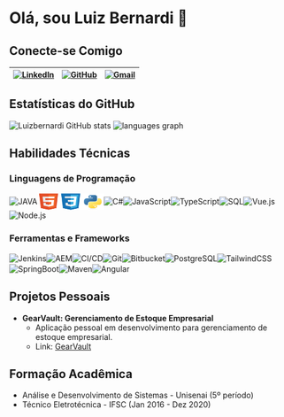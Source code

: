 # Olá, sou Luiz Bernardi 👋

## Conecte-se Comigo
| [![LinkedIn](https://img.shields.io/badge/LinkedIn-0077B5?style=for-the-badge&logo=linkedin&logoColor=white)](https://www.linkedin.com/in/luiz-bernardi-39038a281/) | [![GitHub](https://img.shields.io/badge/GitHub-100000?style=for-the-badge&logo=github&logoColor=white)](https://github.com/Luizbernardi) | [![Gmail](https://img.shields.io/badge/Gmail-D14836?style=for-the-badge&logo=gmail&logoColor=white)](mailto:luizbernardi1109@gmail.com) |
|---|---|---|

## Estatísticas do GitHub
![Luizbernardi GitHub stats](https://github-readme-stats.vercel.app/api?username=Luizbernardi&show_icons=true&theme=gotham)
<img src="https://github-readme-stats.vercel.app/api/top-langs?username=Luizbernardi&locale=en&hide_title=false&layout=compact&card_width=320&langs_count=5&theme=dracula&hide_border=false" height="150" alt="languages graph"  />

## Habilidades Técnicas
### Linguagens de Programação
<img align="center" alt="JAVA" height="30" width="40" src="https://img.shields.io/badge/Java-ED8B00?style=for-the-badge&logo=openjdk&logoColor=white"><img align="center" alt="HTML" height="30" width="40" src="https://raw.githubusercontent.com/devicons/devicon/master/icons/html5/html5-original.svg"><img align="center" alt="CSS" height="30" width="40" src="https://raw.githubusercontent.com/devicons/devicon/master/icons/css3/css3-original.svg"><img align="center" alt="Python" height="30" width="40" src="https://raw.githubusercontent.com/devicons/devicon/master/icons/python/python-original.svg"><img align="center" alt="C#" height="30" width="40" src="https://img.shields.io/badge/C%23-239120?style=for-the-badge&logo=c-sharp&logoColor=white"><img align="center" alt="JavaScript" height="30" width="40" src="https://img.shields.io/badge/JavaScript-F7DF1E?style=for-the-badge&logo=javascript&logoColor=black"><img align="center" alt="TypeScript" height="30" width="40" src="https://img.shields.io/badge/TypeScript-007ACC?style=for-the-badge&logo=typescript&logoColor=white"><img align="center" alt="SQL" height="30" width="40" src="https://img.shields.io/badge/SQL-000000?style=for-the-badge&logo=mysql&logoColor=white"><img align="center" alt="Vue.js" height="30" width="40" src="https://img.shields.io/badge/Vue.js-4FC08D?style=for-the-badge&logo=vuedotjs&logoColor=white"><img align="center" alt="Node.js" height="30" width="40" src="https://img.shields.io/badge/Node.js-43853D?style=for-the-badge&logo=node.js&logoColor=white">

### Ferramentas e Frameworks
<img align="center" alt="Jenkins" height="30" width="40" src="https://img.shields.io/badge/Jenkins-2C5263?style=for-the-badge&logo=jenkins&logoColor=white"><img align="center" alt="AEM" height="30" width="40" src="https://img.shields.io/badge/Adobe%20Experience%20Manager-FF0000?style=for-the-badge&logo=adobe&logoColor=white"><img align="center" alt="CI/CD" height="30" width="40" src="https://img.shields.io/badge/CI/CD-000000?style=for-the-badge&logo=githubactions&logoColor=white"><img align="center" alt="Git" height="30" width="40" src="https://img.shields.io/badge/Git-F05032?style=for-the-badge&logo=git&logoColor=white"><img align="center" alt="Bitbucket" height="30" width="40" src="https://img.shields.io/badge/Bitbucket-0052CC?style=for-the-badge&logo=bitbucket&logoColor=white"><img align="center" alt="PostgreSQL" height="30" width="40" src="https://img.shields.io/badge/PostgreSQL-316192?style=for-the-badge&logo=postgresql&logoColor=white"><img align="center" alt="TailwindCSS" height="30" width="40" src="https://img.shields.io/badge/Tailwind_CSS-38B2AC?style=for-the-badge&logo=tailwind-css&logoColor=white"><img align="center" alt="SpringBoot" height="30" width="40" src="https://img.shields.io/badge/Spring_Boot-6DB33F?style=for-the-badge&logo=spring-boot&logoColor=white"><img align="center" alt="Maven" height="30" width="40" src="https://img.shields.io/badge/Apache_Maven-C71A36?style=for-the-badge&logo=apache-maven&logoColor=white"><img align="center" alt="Angular" height="30" width="40" src="https://img.shields.io/badge/Angular-DD0031?style=for-the-badge&logo=angular&logoColor=white">

## Projetos Pessoais
- **GearVault: Gerenciamento de Estoque Empresarial**
  - Aplicação pessoal em desenvolvimento para gerenciamento de estoque empresarial.
  - Link: [GearVault](https://gearvault.fly.dev/)

## Formação Acadêmica
- Análise e Desenvolvimento de Sistemas - Unisenai (5º período)
- Técnico Eletrotécnica - IFSC (Jan 2016 - Dez 2020)



